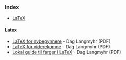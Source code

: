 ### Index

* [LaTeX](#latex)


#### Latex

* [LaTeX for nybegynnere](https://www.mn.uio.no/ifi/tjenester/it/hjelp/latex/latex-for-nybegynnere.pdf) - Dag Langmyhr (PDF)
* [LaTeX for viderekomne](https://www.mn.uio.no/ifi/tjenester/it/hjelp/latex/latex-videre.pdf) - Dag Langmyhr (PDF)
* [Lokal guide til farger i LaTeX](https://www.mn.uio.no/ifi/tjenester/it/hjelp/latex/farger.pdf) - Dag Langmyhr (PDF)
